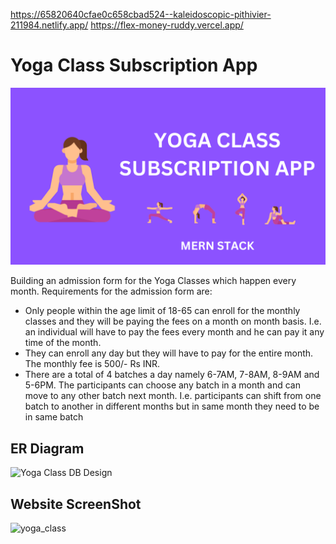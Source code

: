 https://65820640cfae0c658cbad524--kaleidoscopic-pithivier-211984.netlify.app/
https://flex-money-ruddy.vercel.app/

# Yoga Class Subscription App

![](https://github.com/vnaazleen/yoga_class_subscription_app/blob/main/YOGA%20CLASS%20SUBSCRIPTION%20APP.png)

Building an admission form for the Yoga Classes which happen every month.
Requirements for the admission form are:
- Only people within the age limit of 18-65 can enroll for the monthly classes and they will
be paying the fees on a month on month basis. I.e. an individual will have to pay the fees
every month and he can pay it any time of the month.
- They can enroll any day but they will have to pay for the entire month. The monthly fee is
500/- Rs INR.
- There are a total of 4 batches a day namely 6-7AM, 7-8AM, 8-9AM and 5-6PM. The
participants can choose any batch in a month and can move to any other batch next
month. I.e. participants can shift from one batch to another in different months but in same month they need to be in same batch

## ER Diagram

![Yoga Class DB Design](https://user-images.githubusercontent.com/54474853/207394687-6079d79c-b6cb-438e-b821-7b289eb1739f.png)

## Website ScreenShot

![yoga_class](https://user-images.githubusercontent.com/54474853/207394800-2c818cee-6279-439c-803a-cffcf1b7b3ce.png)
